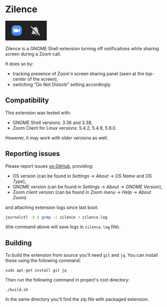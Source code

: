 # Zilence

![logo](assets/logo.png)

Zilence is a GNOME Shell extension turning off notifications while sharing screen during a Zoom call.

It does so by:

* tracking presence of Zoom's screen sharing panel (seen at the top-center of the screen),
* switching "Do Not Disturb" setting accordingly.

## Compatibility

This extension was tested with:

* GNOME Shell versions: 3.36 and 3.38,
* Zoom Client for Linux versions: 5.4.2, 5.4.9, 5.9.0.

However, it may work with older versions as well.

## Reporting issues

Please report issues [on GitHub](https://github.com/apankowski/zilence/issues), providing:

* OS version (can be found in _Settings_ → _About_ → _OS Name_ and _OS Type_),
* GNOME version (can be found in _Settings_ → _About_ → _GNOME Version_),
* Zoom client version (can be found in _Zoom menu_ → _Help_ → _About Zoom_)

and attaching extension logs since last boot:

```bash
journalctl -b | grep -i zilence > zilence.log
```

(the command above will save logs in `zilence.log` file).

## Building

To build the extension from source you'll need `git` and `jq`. You can install these using the following command:

```shell
sudo apt-get install git jq
```

Then run the following command in project's root directory:

```shell
./build.sh
```

In the same directory you'll find the zip file with packaged extension.
